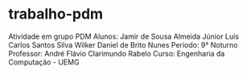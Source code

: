 # trabalho-pdm
Atividade em grupo PDM 
Alunos: Jamir de Sousa Almeida Júnior
        Luís Carlos Santos Silva
        Wilker Daniel de Brito Nunes
Período: 9° Noturno
Professor: André Flávio Clarimundo Rabelo
Curso: Engenharia da Computação - UEMG
